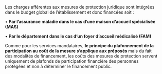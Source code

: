 Les charges afférentes aux mesures de protection juridique sont intégrées dans le budget global de l’établissement et donc financées soit :

• **Par l’assurance maladie dans le cas d’une maison d’accueil spécialisée (MAS)**

• **Par le département dans le cas d’un foyer d’accueil médicalisé (FAM)**
<br/>

Comme pour les services mandataires, **le principe du plafonnement de la participation au coût de la mesure s’applique aux préposés** mais du fait des modalités de financement, les coûts des mesures de protection servent uniquement de plafonds de participation financière des personnes protégées et non à déterminer le financement public.

